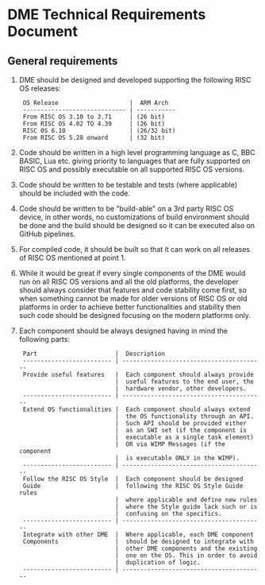 # DME Technical Requirements Document

## General requirements

1. DME should be designed and developed supporting the following RISC OS releases:

        OS Release                    |  ARM Arch
        ----------------------------- | -----------
        From RISC OS 3.10 to 3.71     | (26 bit)
        From RISC OS 4.02 TO 4.39     | (26 bit)
        RISC OS 6.10                  | (26/32 bit)
        From RISC OS 5.28 onward      | (32 bit)

2. Code should be written in a high level programming language as C, BBC BASIC, Lua etc. giving priority to languages that are fully supported on RISC OS and possibly executable on all supported RISC OS versions.

3. Code should be written to be testable and tests (where applicable) should be included with the code.

4. Code should be written to be "build-able" on a 3rd party RISC OS device, in other words, no customizations of build environment should be done and the build should be designed so it can be executed also on GitHub pipelines.

5. For compiled code, it should be built so that it can work on all releases of RISC OS mentioned at point 1.

6. While it would be great if every single components of the DME would run on all RISC OS versions and all the old platforms, the developer should always consider that features and code stability come first, so when something cannot be made for older versions of RISC OS or old platforms in order to achieve better functionalities and stability then such code should be designed focusing on the modern platforms only.

7. Each component should be always designed having in mind the following parts:

        Part                      |  Description
        ------------------------- | ----------------------------------------
        Provide useful features   |  Each component should always provide
                                  |  useful features to the end user, the
                                  |  hardware vendor, other developers.
        ------------------------- | ----------------------------------------
        Extend OS functionalities |  Each component should always extend
                                  |  the OS functionality through an API.
                                  |  Such API should be provided either
                                  |  as an SWI set (if the component is
                                  |  executable as a single task element)
                                  |  OR via WIMP Messages (if the component
                                  |  is executable ONLY in the WIMP).
        ------------------------- | ----------------------------------------
        Follow the RISC OS Style  |  Each component should be designed 
        Guide                     |  following the RISC OS Style Guide rules
                                  |  where applicable and define new rules
                                  |  where the Style guide lack such or is
                                  |  confusing on the specifics.
        ------------------------- | ----------------------------------------
        Integrate with other DME  |  Where applicable, each DME component
        Components                |  should be designed to integrate with
                                  |  other DME components and the existing
                                  |  one on the OS. This in order to avoid
                                  |  duplication of logic.
        ------------------------- | ----------------------------------------
